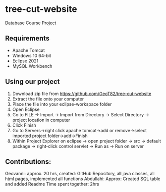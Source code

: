 # tree-cut-website
Database Course Project

## Requirements
* Apache Tomcat
* Windows 10 64-bit
* Eclipse 2021
* MySQL Workbench

## Using our project
1. Download zip file from https://github.com/GeoT82/tree-cut-website
2. Extract the file onto your computer
3. Place the file into your eclipse-workspace folder
4. Open Eclipse
5. Go to FILE -> Import -> Import from Directory -> Select Directory -> project location in computer
6. Click Finish
7. Go to Servers->right click apache tomcat->add or remove->select imported project folder->add->Finish
8. Within Project Explorer on eclipse -> open project folder -> src -> default package -> right-click control servlet -> Run as -> Run on server


## Contributions:
Geovanni: approx. 20 hrs, created: GitHub Repository, all java classes, all html pages, implemented all functions
Abdullahi: Approx: Created SQL table and added Readme
Time spent together: 2hrs

